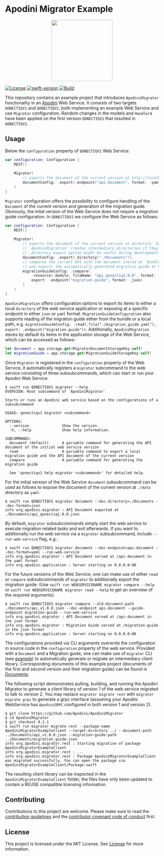 <!--

This source file is part of the Apodini open source project

SPDX-FileCopyrightText: 2021 Paul Schmiedmayer and the project authors (see CONTRIBUTORS.md) <paul.schmiedmayer@tum.de>

SPDX-License-Identifier: MIT

-->

# Apodini Migrator Example

<p align="center">
  <img width="200" src="https://github.com/Apodini/ApodiniMigrator/blob/develop/Resources/logo.png">
</p>

[![License](https://img.shields.io/badge/license-MIT-brightgreen.svg)](https://github.com/Apodini/ApodiniMigratorExample/blob/develop/LICENSES)
[![swift-version](https://img.shields.io/badge/Swift-5.5-orange.svg)](https://github.com/apple/swift)
[![Build](https://github.com/Apodini/ApodiniMigratorExample/actions/workflows/build.yml/badge.svg)](https://github.com/Apodini/ApodiniMigratorExample/actions/workflows/build.yml)

This repository contains an example project that introduces `ApodiniMigrator` functionality in an [Apodini](https://github.com/Apodini/Apodini) Web Service. It consists of two targets `QONECTIQV1` and `QONECTIQV2`, both implementing an example Web Service and use `Migrator` configuration. Random changes in the models and `Handler`s have been applied on the first version `QONECTIQV1` that resulted in `QONECTIQV2`.

## Usage
Below the `configuration` property of `QONECTIQV1` Web Service:

```swift
var configuration: Configuration {
    REST()
    
    Migrator(
        // exports the document of the current version at http://localhost/api-document in `yaml` format
        documentConfig: .export(.endpoint("api-document", format: .yaml))
    )
}
```
`Migrator` configuration offers the possibility to configure handling of the `Document` of the current version and generation of the migration guide. Obviously, the inital version of the Web Service does not require a migration guide configuration. In `QONECTIQV2` we configure the Web Service as follows:

```swift
var configuration: Configuration {
    REST()
    
    Migrator(
        // exports the document of the current version at directory `data` in `json` format
        // `ApodiniMigration` creates intermediary directories if they do not exist,
        // .directory export option might be useful during development to inspect the content
        documentConfig: .export(.directory("./Documents")),
        // compares the current API with the document stored at `Bundle.module`,
        // and exports the automatically generated migration guide at http://localhost/migration-guide in a `json` format
        migrationGuideConfig: .compare(
            .resource(.module, fileName: "api_qonectiq1.0.0", format: .json),
            export: .endpoint("migration-guide", format: .json)
        )
    )
}
```

`ApodiniMigration` offers configuration options to export its items to either a local `directory` of the web service application or exposing at a specific endpoint in either `json` or `yaml` format. `MigrationGuideConfiguration` also supports reading of the migration guide either from the bundle or a local path, e.g. `migrationGuideConfig: .read(.file("./migration_guide.yaml"), export: .endpoint("migration-guide"))`. Additionally, `ApodiniMigration` stores by default its items in the application storage of the Web Service, which can be accessed as follows:

```swift
let document = app.storage.get(MigratorDocumentStorageKey.self)
let migrationGuide = app.storage.get(MigrationGuideStorageKey.self)
```

Once `Migrator` is registered in the `configuration` property of the Web Service, it automatically registers a `migrator` subcommand to the web service 
consisting of three subsubcommands, which can start or run your Apodini Web Service:

```console
$ swift run QONECTIQV1 migrator --help
OVERVIEW: Root subcommand of `ApodiniMigrator`

Starts or runs an Apodini web service based on the configurations of a subsubcommand

USAGE: qonectiqv1 migrator <subcommand>

OPTIONS:
  --version               Show the version.
  -h, --help              Show help information.

SUBCOMMANDS:
  document (default)      A parsable command for generating the API document of the initial web service version
  read                    A parsable command to export a local migration guide and the API document of the current version
  compare                 A parsable command for generating the migration guide

  See 'qonectiqv1 help migrator <subcommand>' for detailed help.
```

For the initial version of the Web Service `document` subsubcommand can be used as follows to expose the document of the current version at `./data` directory as `yaml`:

```console
$ swift run QONECTIQV1 migrator document --doc-directory=./Documents --doc-format=json
info org.apodini.migrator : API Document exported at ./Documents/api_qonectiq1.0.0.json
```

By default, `migrator` subsubcommands simply start the web service to execute migration related tasks and exit afterwards. If you want to additionally run 
the web service via a `migrator` subsubcommand, include `--run-web-service` flag, e.g.: 

```console
$ swift run QONECTIQV1 migrator document --doc-endpoint=api-document --doc-format=yaml --run-web-service
info org.apodini.migrator : API Document served at /api-document in the yaml format
info org.apodini.application : Server starting on 0.0.0.0:80
```

For the future versions of the Web Service, one can make use of either `read` or `compare` subsubcommands of `migrator` to additionally export the migration guide: (Use `swift run WEBSERVICENAME migrator compare --help` or `swift run WEBSERVICENAME migrator read --help` to get an overview of the required arguments)


```console
$ swift run QONECTIQV2 migrator compare --old-document-path ./Documents/api_v1.0.0.json --doc-endpoint api-document --guide-endpoint migration-guide --run-web-service
info org.apodini.migrator : API Document served at /api-document in the json format
info org.apodini.migrator : Migration Guide served at /migration-guide in the json format
info org.apodini.application : Server starting on 0.0.0.0:80
```

The configurations provided via CLI arguments overwrite the configuration in source code in the `configuration` property of the web service. Provided with a `Document` and a Migration guide, one can make use of `migrator` CLI (see [example](https://github.com/Apodini/ApodiniMigrator#apodinimigratorexample)) to automatically generate or migrate an intermediary client library. Corresponding documents of this example project (documents of the first and second version and their migration guide) can be found in [Documents](https://github.com/Apodini/ApodiniMigratorExample/tree/develop/Documents).

The following script demonstrates pulling, building, and running the Apodini Migrator to generate a client library of version 1 of the web service migrated to talk to version 2.
You may replace `migrator migrate rest` with `migrator migrate grpc` to generate a grpc interface (assuming your Apodini WebService
has `ApodiniGRPC` configured in both version 1 and version 2).
```console
$ git clone https://github.com/Apodini/ApodiniMigrator
$ cd ApodiniMigrator
$ git checkout 0.2.1
$ swift run migrator migrate rest --package-name ApodiniMigratorExampleClient --target-directory ../ --document-path ../Documents/api_v1.0.0.json --migration-guide-path ../Documents/migration_guide.json
info org.apodini.migrator.rest : Starting migration of package ApodiniMigratorExampleClient
info org.apodini.migrator.rest : ...
info org.apodini.migrator.rest : Package ApodiniMigratorExampleClient was migrated successfully. You can open the package via ApodiniMigratorExampleClient/Package.swift
```

The resulting client library can be inspected in the `ApodiniMigratorExampleClient` folder, the files have only been updated to contain a REUSE compatible licensing information.

## Contributing
Contributions to this project are welcome. Please make sure to read the [contribution guidelines](https://github.com/Apodini/.github/blob/main/CONTRIBUTING.md) and the [contributor covenant code of conduct](https://github.com/Apodini/.github/blob/main/CODE_OF_CONDUCT.md) first.

## License
This project is licensed under the MIT License. See [License](https://github.com/Apodini/ApodiniMigratorExample/blob/develop/LICENSES) for more information.

